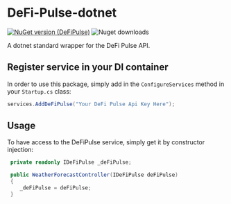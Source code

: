 # DeFi-Pulse-dotnet
[![NuGet version (DeFiPulse)](https://img.shields.io/nuget/v/DeFiPulse.svg)](https://www.nuget.org/packages/DeFiPulse/) ![Nuget downloads](https://img.shields.io/nuget/dt/DeFiPulse.svg)


A dotnet standard wrapper for the DeFi Pulse API.

## Register service in your DI container
In order to use this package, simply add in the `ConfigureServices` method in your `Startup.cs` class:

```csharp
services.AddDeFiPulse("Your DeFi Pulse Api Key Here");
```

## Usage
To have access to the DeFiPulse service, simply get it by constructor injection:

```csharp
 private readonly IDeFiPulse _deFiPulse;

 public WeatherForecastController(IDeFiPulse deFiPulse)
 {
    _deFiPulse = deFiPulse;
 }
```

